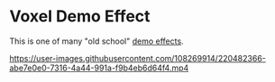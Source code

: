 # Voxel Demo Effect

This is one of many "old school" [demo effects](https://insolitdust.sourceforge.net/code.html).

https://user-images.githubusercontent.com/108269914/220482366-abe7e0e0-7316-4a44-991a-f9b4eb6d64f4.mp4
